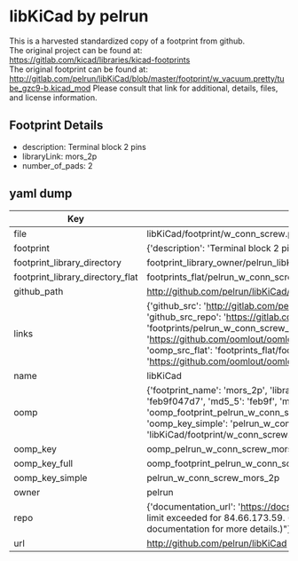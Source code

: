 # libKiCad by pelrun  
This is a harvested standardized copy of a footprint from github.  
The original project can be found at:  
https://gitlab.com/kicad/libraries/kicad-footprints  
The original footprint can be found at:
http://gitlab.com/pelrun/libKiCad/blob/master/footprint/w_vacuum.pretty/tube_gzc9-b.kicad_mod
Please consult that link for additional, details, files, and license information.  
## Footprint Details
* description: Terminal block 2 pins  
* libraryLink: mors_2p  
* number_of_pads: 2  
## yaml dump  
| Key | Value |  
| --- | --- |  
| file | libKiCad/footprint/w_conn_screw.pretty/mors_2p.kicad_mod |  
| footprint | {'description': 'Terminal block 2 pins', 'libraryLink': 'mors_2p', 'number_of_pads': 2} |  
| footprint_library_directory | footprint_library_owner/pelrun_libKiCad |  
| footprint_library_directory_flat | footprints_flat/pelrun_w_conn_screw_mors_2p/working |  
| github_path | http://github.com/pelrun/libKiCad/blob/master/footprint/w_conn_screw.pretty/mors_2p.kicad_mod |  
| links | {'github_src': 'http://gitlab.com/pelrun/libKiCad/blob/master/footprint/w_vacuum.pretty/tube_gzc9-b.kicad_mod', 'github_src_repo': 'https://gitlab.com/kicad/libraries/kicad-footprints', 'oomp_bot': 'footprints/pelrun_w_conn_screw_mors_2p/working', 'oomp_bot_github': 'https://github.com/oomlout/oomlout_oomp_footprint_bot/tree/main/footprints/pelrun_w_conn_screw_mors_2p/working', 'oomp_src_flat': 'footprints_flat/footprints_flat/pelrun_w_conn_screw_mors_2p/working', 'oomp_src_flat_github': 'https://github.com/oomlout/oomlout_oomp_footprint_src/tree/main/footprints_flat/pelrun_w_conn_screw_mors_2p/working'} |  
| name | libKiCad |  
| oomp | {'footprint_name': 'mors_2p', 'library_name': 'w_conn_screw', 'md5': 'feb9f047d7c883330bdfa6b6bfa91089', 'md5_10': 'feb9f047d7', 'md5_5': 'feb9f', 'md5_6': 'feb9f0', 'oomp_key': 'oomp_pelrun_w_conn_screw_mors_2p', 'oomp_key_extra': 'oomp_footprint_pelrun_w_conn_screw_mors_2p', 'oomp_key_full': 'oomp_footprint_pelrun_w_conn_screw_mors_2p_feb9f0', 'oomp_key_simple': 'pelrun_w_conn_screw_mors_2p', 'original_filename': 'libKiCad/footprint/w_conn_screw.pretty/mors_2p.kicad_mod', 'owner_name': 'pelrun'} |  
| oomp_key | oomp_pelrun_w_conn_screw_mors_2p |  
| oomp_key_full | oomp_footprint_pelrun_w_conn_screw_mors_2p |  
| oomp_key_simple | pelrun_w_conn_screw_mors_2p |  
| owner | pelrun |  
| repo | {'documentation_url': 'https://docs.github.com/rest/overview/resources-in-the-rest-api#rate-limiting', 'message': "API rate limit exceeded for 84.66.173.59. (But here's the good news: Authenticated requests get a higher rate limit. Check out the documentation for more details.)"} |  
| url | http://github.com/pelrun/libKiCad |  

